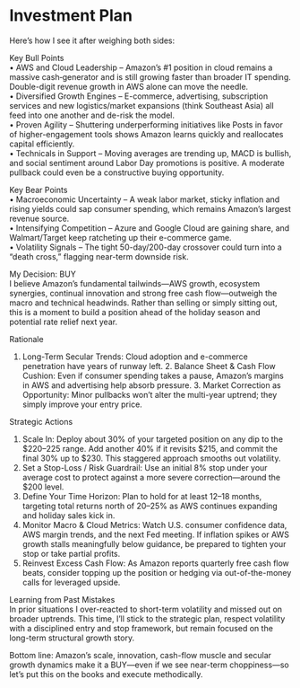 # Investment Plan

Here’s how I see it after weighing both sides:  

Key Bull Points  
• AWS and Cloud Leadership – Amazon’s #1 position in cloud remains a massive cash‐generator and is still growing faster than broader IT spending. Double-digit revenue growth in AWS alone can move the needle.  
• Diversified Growth Engines – E-commerce, advertising, subscription services and new logistics/market expansions (think Southeast Asia) all feed into one another and de-risk the model.  
• Proven Agility – Shuttering underperforming initiatives like Posts in favor of higher-engagement tools shows Amazon learns quickly and reallocates capital efficiently.  
• Technicals in Support – Moving averages are trending up, MACD is bullish, and social sentiment around Labor Day promotions is positive. A moderate pullback could even be a constructive buying opportunity.  

Key Bear Points  
• Macroeconomic Uncertainty – A weak labor market, sticky inflation and rising yields could sap consumer spending, which remains Amazon’s largest revenue source.  
• Intensifying Competition – Azure and Google Cloud are gaining share, and Walmart/Target keep ratcheting up their e-commerce game.  
• Volatility Signals – The tight 50-day/200-day crossover could turn into a “death cross,” flagging near-term downside risk.  

My Decision: BUY  
I believe Amazon’s fundamental tailwinds—AWS growth, ecosystem synergies, continual innovation and strong free cash flow—outweigh the macro and technical headwinds. Rather than selling or simply sitting out, this is a moment to build a position ahead of the holiday season and potential rate relief next year.  

Rationale  
1. Long-Term Secular Trends: Cloud adoption and e-commerce penetration have years of runway left. 2. Balance Sheet & Cash Flow Cushion: Even if consumer spending takes a pause, Amazon’s margins in AWS and advertising help absorb pressure. 3. Market Correction as Opportunity: Minor pullbacks won’t alter the multi-year uptrend; they simply improve your entry price.  

Strategic Actions  
1. Scale In: Deploy about 30% of your targeted position on any dip to the $220–225 range. Add another 40% if it revisits $215, and commit the final 30% up to $230. This staggered approach smooths out volatility.  
2. Set a Stop-Loss / Risk Guardrail: Use an initial 8% stop under your average cost to protect against a more severe correction—around the $200 level.  
3. Define Your Time Horizon: Plan to hold for at least 12–18 months, targeting total returns north of 20–25% as AWS continues expanding and holiday sales kick in.  
4. Monitor Macro & Cloud Metrics: Watch U.S. consumer confidence data, AWS margin trends, and the next Fed meeting. If inflation spikes or AWS growth stalls meaningfully below guidance, be prepared to tighten your stop or take partial profits.  
5. Reinvest Excess Cash Flow: As Amazon reports quarterly free cash flow beats, consider topping up the position or hedging via out-of-the-money calls for leveraged upside.  

Learning from Past Mistakes  
In prior situations I over-reacted to short-term volatility and missed out on broader uptrends. This time, I’ll stick to the strategic plan, respect volatility with a disciplined entry and stop framework, but remain focused on the long-term structural growth story.  

Bottom line: Amazon’s scale, innovation, cash-flow muscle and secular growth dynamics make it a BUY—even if we see near-term choppiness—so let’s put this on the books and execute methodically.
